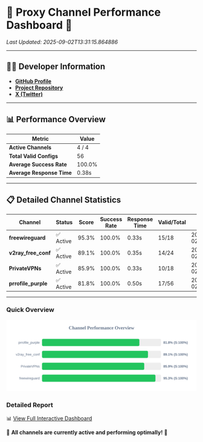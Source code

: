 # 🌟 Proxy Channel Performance Dashboard 🌟

_Last Updated: 2025-09-02T13:31:15.864886_

---

## 👩‍💻 Developer Information

- **[GitHub Profile](https://github.com/4n0nymou3)**  
- **[Project Repository](https://github.com/4n0nymou3/multi-proxy-config-fetcher)**  
- **[X (Twitter)](https://x.com/4n0nymou3)**  

---

## 📊 Performance Overview

| Metric                | Value       |
|-----------------------|-------------|
| **Active Channels**   | 4 / 4       |
| **Total Valid Configs** | 56          |
| **Average Success Rate** | 100.0%      |
| **Average Response Time** | 0.38s       |

---

## 📋 Detailed Channel Statistics

| Channel          | Status     | Score  | Success Rate | Response Time | Valid/Total | Last Success               |
|------------------|------------|--------|--------------|---------------|-------------|----------------------------|
| **freewireguard**  | ✅ Active  | 95.3%  | 100.0% | 0.33s         | 15/18       | 2025-09-02T13:31:15.863070 |
| **v2ray_free_conf**  | ✅ Active  | 89.1%  | 100.0% | 0.35s         | 14/24       | 2025-09-02T13:31:15.142482 |
| **PrivateVPNs**  | ✅ Active  | 85.9%  | 100.0% | 0.33s         | 10/18       | 2025-09-02T13:31:15.506090 |
| **prrofile_purple**  | ✅ Active  | 81.8%  | 100.0% | 0.50s         | 17/56       | 2025-09-02T13:31:14.754525 |

---

### Quick Overview
<div align="center">
  <a href="https://raw.githubusercontent.com/nullluser/NullRepo/refs/heads/main/assets/channel_stats_chart.svg">
    <img src="https://raw.githubusercontent.com/nullluser/NullRepo/refs/heads/main/assets/channel_stats_chart.svg" alt="Source Performance Statistics" width="800">
  </a>
</div>

### Detailed Report
📊 [View Full Interactive Dashboard](https://htmlpreview.github.io/?https://github.com/nullluser/NullRepo/blob/main/assets/performance_report.html)

🎉 **All channels are currently active and performing optimally!** 🎉
